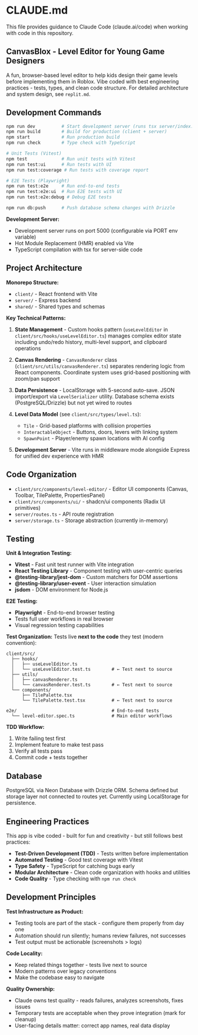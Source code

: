 # CLAUDE.md

This file provides guidance to Claude Code (claude.ai/code) when working with code in this repository.

## CanvasBlox - Level Editor for Young Game Designers

A fun, browser-based level editor to help kids design their game levels before implementing them in Roblox. Vibe coded with best engineering practices - tests, types, and clean code structure. For detailed architecture and system design, see `replit.md`.

## Development Commands

```bash
npm run dev          # Start development server (runs tsx server/index.ts)
npm run build        # Build for production (client + server)
npm start            # Run production build
npm run check        # Type check with TypeScript

# Unit Tests (Vitest)
npm test             # Run unit tests with Vitest
npm run test:ui      # Run tests with UI
npm run test:coverage # Run tests with coverage report

# E2E Tests (Playwright)
npm run test:e2e     # Run end-to-end tests
npm run test:e2e:ui  # Run E2E tests with UI
npm run test:e2e:debug # Debug E2E tests

npm run db:push      # Push database schema changes with Drizzle
```

**Development Server:**
- Development server runs on port 5000 (configurable via PORT env variable)
- Hot Module Replacement (HMR) enabled via Vite
- TypeScript compilation with tsx for server-side code

## Project Architecture

**Monorepo Structure:**
- `client/` - React frontend with Vite
- `server/` - Express backend
- `shared/` - Shared types and schemas

**Key Technical Patterns:**

1. **State Management** - Custom hooks pattern (`useLevelEditor` in `client/src/hooks/useLevelEditor.ts`) manages complex editor state including undo/redo history, multi-level support, and clipboard operations

2. **Canvas Rendering** - `CanvasRenderer` class (`client/src/utils/canvasRenderer.ts`) separates rendering logic from React components. Coordinate system uses grid-based positioning with zoom/pan support

3. **Data Persistence** - LocalStorage with 5-second auto-save. JSON import/export via `LevelSerializer` utility. Database schema exists (PostgreSQL/Drizzle) but not yet wired to routes

4. **Level Data Model** (see `client/src/types/level.ts`):
   - `Tile` - Grid-based platforms with collision properties
   - `InteractableObject` - Buttons, doors, levers with linking system
   - `SpawnPoint` - Player/enemy spawn locations with AI config

5. **Development Server** - Vite runs in middleware mode alongside Express for unified dev experience with HMR

## Code Organization

- `client/src/components/level-editor/` - Editor UI components (Canvas, Toolbar, TilePalette, PropertiesPanel)
- `client/src/components/ui/` - shadcn/ui components (Radix UI primitives)
- `server/routes.ts` - API route registration
- `server/storage.ts` - Storage abstraction (currently in-memory)

## Testing

**Unit & Integration Testing:**
- **Vitest** - Fast unit test runner with Vite integration
- **React Testing Library** - Component testing with user-centric queries
- **@testing-library/jest-dom** - Custom matchers for DOM assertions
- **@testing-library/user-event** - User interaction simulation
- **jsdom** - DOM environment for Node.js

**E2E Testing:**
- **Playwright** - End-to-end browser testing
- Tests full user workflows in real browser
- Visual regression testing capabilities

**Test Organization:**
Tests live **next to the code** they test (modern convention):
```
client/src/
  ├── hooks/
  │   ├── useLevelEditor.ts
  │   └── useLevelEditor.test.ts        # ← Test next to source
  ├── utils/
  │   ├── canvasRenderer.ts
  │   └── canvasRenderer.test.ts        # ← Test next to source
  └── components/
      ├── TilePalette.tsx
      └── TilePalette.test.tsx          # ← Test next to source

e2e/                                    # End-to-end tests
  └── level-editor.spec.ts              # Main editor workflows
```

**TDD Workflow:**
1. Write failing test first
2. Implement feature to make test pass
3. Verify all tests pass
4. Commit code + tests together

## Database

PostgreSQL via Neon Database with Drizzle ORM. Schema defined but storage layer not connected to routes yet. Currently using LocalStorage for persistence.

## Engineering Practices

This app is vibe coded - built for fun and creativity - but still follows best practices:

- **Test-Driven Development (TDD)** - Tests written before implementation
- **Automated Testing** - Good test coverage with Vitest
- **Type Safety** - TypeScript for catching bugs early
- **Modular Architecture** - Clean code organization with hooks and utilities
- **Code Quality** - Type checking with `npm run check`

## Development Principles

**Test Infrastructure as Product:**
- Testing tools are part of the stack - configure them properly from day one
- Automation should run silently; humans review failures, not successes
- Test output must be actionable (screenshots > logs)

**Code Locality:**
- Keep related things together - tests live next to source
- Modern patterns over legacy conventions
- Make the codebase easy to navigate

**Quality Ownership:**
- Claude owns test quality - reads failures, analyzes screenshots, fixes issues
- Temporary tests are acceptable when they prove integration (mark for cleanup)
- User-facing details matter: correct app names, real data display
